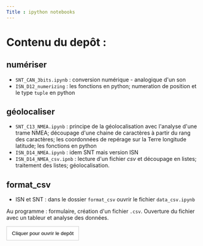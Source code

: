 ```yaml
---
Title : ipython notebooks
---
```


# Contenu du depôt : 
## numériser
* `SNT_CAN_3bits.ipynb` : conversion numérique - analogique d'un son
* `ISN_D12_numerizing` : les fonctions en python; numeration de position et le type `tuple` en python

## géolocaliser
* `SNT_C13_NMEA.ipynb` : principe de la géolocalisation avec l'analyse d'une trame NMEA; découpage d'une chaine de caractères à partir du rang des caractères; les coordonnées de repérage sur la Terre longitude latitude; les fonctions en python
* `ISN_D14_NMEA.ipynb` : idem SNT mais version ISN
* `ISN_D14_NMEA_csv.ipnb` : lecture d'un fichier *csv* et découpage en listes; traitement des listes; géolocalisation.

## format_csv
* ISN et SNT : dans le dossier `format_csv` ouvrir le fichier `data_csv.ipynb`

Au programme : formulaire, création d'un fichier `.csv`. Ouverture du fichier avec un tableur et analyse des données.



<form id="fs-frm" name="bouton">
<a href="https://mybinder.org/v2/gh/tix06/notebooks.git/master" target="_blank">
    <input type="button" value="Cliquer pour ouvrir le depôt"></a>
</form>
<style>
#fs-frm:hover { font-size: 105% }

lien sur mybinder : 
https://mybinder.org/v2/gh/tix06/notebooks.git/master





#fs-frm input,

#fs-frm label {
  font-family: inherit;
  font-size: 100%;
  color: inherit;
  border: none;
  border-radius: 0;
  display: block;
  width: 100%;
  padding: 0;
  margin: 0;
  -webkit-appearance: none;
  -moz-appearance: none;
}
#fs-frm label,
#fs-frm legend {
  font-size: .825em;
  margin-bottom: .5em;
}
/* border, padding, margin, width */
#fs-frm input,
#fs-frm select,
#fs-frm textarea {
  border: 1px solid rgba(0,0,0,0.2);
  background-color: rgba(255,255,255,0.9);
  padding: .75em 1em;
  margin-bottom: 1.5em;
}
#fs-frm input:focus,
#fs-frm select:focus,
#fs-frm textarea:focus {
  background-color: white;
  outline-style: solid;
  outline-width: thin;
  outline-color: gray;
  outline-offset: -1px;
}
#fs-frm [type="text"],
#fs-frm [type="email"] {
  width: 100%;
}
#fs-frm [type="button"],
#fs-frm [type="submit"],
#fs-frm [type="reset"] {
  width: auto;
  cursor: pointer;
  -webkit-appearance: button;
  -moz-appearance: button;
  appearance: button;
}
#fs-frm [type="button"]:focus,
#fs-frm [type="submit"]:focus,
#fs-frm [type="reset"]:focus {
  outline: none;
}
#fs-frm [type="submit"],
#fs-frm [type="reset"] {
  margin-bottom: 0;
}
#fs-frm select {
  text-transform: none;
}

/* address, locale */
#fs-frm fieldset.locale input[name="city"],
#fs-frm fieldset.locale select[name="state"],
#fs-frm fieldset.locale input[name="postal-code"] {
  display: inline;
}
#fs-frm fieldset.locale input[name="city"] {
  width: 52%;
}
#fs-frm fieldset.locale select[name="state"],
#fs-frm fieldset.locale input[name="postal-code"] {
  width: 20%;
}
#fs-frm fieldset.locale input[name="city"],
#fs-frm fieldset.locale select[name="state"] {
  margin-right: 3%;
}
</style>
